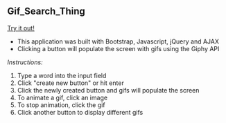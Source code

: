 ## Gif_Search_Thing
[Try it out!](http://nt5k.github.io/giphy_search_thing)

* This application was built with Bootstrap, Javascript, jQuery and AJAX
* Clicking a button will populate the screen with gifs using the Giphy API

*Instructions:*
1. Type a word into the input field
2. Click "create new button" or hit enter
3. Click the newly created button and gifs will populate the screen
4. To animate a gif, click an image
5. To stop animation, click the gif
6. Click another button to display different gifs
